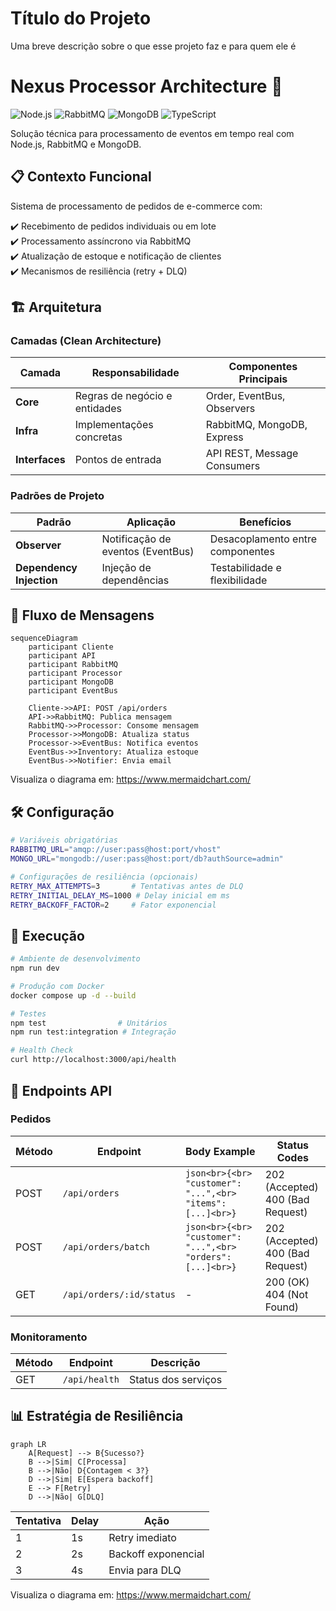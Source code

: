 # Título do Projeto

Uma breve descrição sobre o que esse projeto faz e para quem ele é

# Nexus Processor Architecture 🚀

![Node.js](https://img.shields.io/badge/Node.js-18.x-green)
![RabbitMQ](https://img.shields.io/badge/RabbitMQ-3.12-orange)
![MongoDB](https://img.shields.io/badge/MongoDB-6.0-green)
![TypeScript](https://img.shields.io/badge/TypeScript-5.x-blue)

Solução técnica para processamento de eventos em tempo real com Node.js, RabbitMQ e MongoDB.

## 📋 Contexto Funcional

Sistema de processamento de pedidos de e-commerce com:

✔️ Recebimento de pedidos individuais ou em lote  
✔️ Processamento assíncrono via RabbitMQ  
✔️ Atualização de estoque e notificação de clientes  
✔️ Mecanismos de resiliência (retry + DLQ)

## 🏗️ Arquitetura

### Camadas (Clean Architecture)

| Camada         | Responsabilidade              | Componentes Principais      |
| -------------- | ----------------------------- | --------------------------- |
| **Core**       | Regras de negócio e entidades | Order, EventBus, Observers  |
| **Infra**      | Implementações concretas      | RabbitMQ, MongoDB, Express  |
| **Interfaces** | Pontos de entrada             | API REST, Message Consumers |

### Padrões de Projeto

| Padrão                   | Aplicação                         | Benefícios                       |
| ------------------------ | --------------------------------- | -------------------------------- |
| **Observer**             | Notificação de eventos (EventBus) | Desacoplamento entre componentes |
| **Dependency Injection** | Injeção de dependências           | Testabilidade e flexibilidade    |

## 🔄 Fluxo de Mensagens

```mermaid
sequenceDiagram
    participant Cliente
    participant API
    participant RabbitMQ
    participant Processor
    participant MongoDB
    participant EventBus

    Cliente->>API: POST /api/orders
    API->>RabbitMQ: Publica mensagem
    RabbitMQ->>Processor: Consome mensagem
    Processor->>MongoDB: Atualiza status
    Processor->>EventBus: Notifica eventos
    EventBus->>Inventory: Atualiza estoque
    EventBus->>Notifier: Envia email
```

Visualiza o diagrama em: https://www.mermaidchart.com/

## 🛠️ Configuração

```bash
# Variáveis obrigatórias
RABBITMQ_URL="amqp://user:pass@host:port/vhost"
MONGO_URL="mongodb://user:pass@host:port/db?authSource=admin"

# Configurações de resiliência (opcionais)
RETRY_MAX_ATTEMPTS=3       # Tentativas antes de DLQ
RETRY_INITIAL_DELAY_MS=1000 # Delay inicial em ms
RETRY_BACKOFF_FACTOR=2     # Fator exponencial
```

## 🚀 Execução

```bash
# Ambiente de desenvolvimento
npm run dev

# Produção com Docker
docker compose up -d --build

# Testes
npm test                # Unitários
npm run test:integration # Integração

# Health Check
curl http://localhost:3000/api/health
```

## 📡 Endpoints API

### Pedidos

| Método | Endpoint                 | Body Example                                                  | Status Codes                        |
| ------ | ------------------------ | ------------------------------------------------------------- | ----------------------------------- |
| POST   | `/api/orders`            | `json<br>{<br>  "customer": "...",<br>  "items": [...]<br>}`  | 202 (Accepted)<br>400 (Bad Request) |
| POST   | `/api/orders/batch`      | `json<br>{<br>  "customer": "...",<br>  "orders": [...]<br>}` | 202 (Accepted)<br>400 (Bad Request) |
| GET    | `/api/orders/:id/status` | -                                                             | 200 (OK)<br>404 (Not Found)         |

### Monitoramento

| Método | Endpoint      | Descrição           |
| ------ | ------------- | ------------------- |
| GET    | `/api/health` | Status dos serviços |

## 📊 Estratégia de Resiliência

```mermaid
graph LR
    A[Request] --> B{Sucesso?}
    B -->|Sim| C[Processa]
    B -->|Não| D{Contagem < 3?}
    D -->|Sim| E[Espera backoff]
    E --> F[Retry]
    D -->|Não| G[DLQ]
```

| Tentativa | Delay | Ação                |
| --------- | ----- | ------------------- |
| 1         | 1s    | Retry imediato      |
| 2         | 2s    | Backoff exponencial |
| 3         | 4s    | Envia para DLQ      |

Visualiza o diagrama em: https://www.mermaidchart.com/
